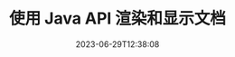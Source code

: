 ---
############################# Static ############################
layout: "landing"
date: 2023-06-29T12:38:08
draft: false

product: "Viewer"
product_tag: "viewer"
platform: "Java"
platform_tag: "java"

############################# Drop-down ############################
supported_platforms:
  items:
    # supported_platforms loop
    - title: ".NET"
      tag: "net"
    # supported_platforms loop
    - title: "Java"
      tag: "java"
    # supported_platforms loop
    - title: "Node.js"
      tag: "nodejs-java" 
    # supported_platforms loop
    - title: "Python"
      tag: "python-net"


############################# Head ############################
head_title: "Java 文档查看器 API，渲染 PDF Word Excel 图像 HTML 图表"
head_description: "文档查看器库，用于开发本地呈现、查看和操作支持 180 多种文件格式的多格式文档的 Java 应用程序。"

############################# Header ############################
title: "使用 Java API 渲染和显示文档<br>"
description: "强大的查看器 API，可通过多种配置选项将 180 多种文档格式呈现为 PDF、HTML 和图像。"
words:
  for: "for"

actions:
  viewer_demo: true
  viewer_demo_file_name: "quarterly-report.docx"
  main: "免费 Maven 下载"
  main_link: "https://releases.groupdocs.com/java/repo/com/groupdocs/groupdocs-viewer/"
  alt: "许可"
  alt_link: "https://purchase.groupdocs.com/pricing/viewer/java"
  title: "准备好开始了吗？"
  description: "免费试用 GroupDocs.Viewer 功能或申请许可证"

release:
  title: "版本 {0} 已发布"
  notes: "看看有什么新鲜事"
  downloads: "下载"
  link: "https://releases.groupdocs.com/viewer/java/release-notes/latest/"

code:
  title: "在 Java 中渲染 PDF 文件"
  more: "更多示例"
  more_link: "https://github.com/groupdocs-viewer/GroupDocs.Viewer-for-Java"
  install: |
    <dependencies>
      <dependency>
        <groupId>com.groupdocs</groupId>
        <artifactId>groupdocs-viewer</artifactId>
        <version>{0}</version>
      </dependency>
    </dependencies>

    <repositories>
      <repository>
        <id>repository.groupdocs.com</id>
        <name>GroupDocs Repository</name>
        <url>https://repository.groupdocs.com/repo/</url>
      </repository>
    </repositories>
  content: |
    ```java {style=abap}
    // 实例化查看器 
    try (Viewer viewer = new Viewer("resume.pdf"))
    {
        // 设置输出 HTML 选项，每页一个文件  
        HtmlViewOptions viewOptions = 
        HtmlViewOptions.forEmbeddedResources();

        // 使用嵌入资源将 PDF 渲染为 HTML
        viewer.view(viewOptions);
    }
    ```
############################# Overview ############################
overview:
  enable: true
  title: "GroupDocs.Viewer 概览"
  description: "用于在 Java 应用程序中呈现、显示、转换文档、幻灯片、图表和许多其他文档类型的 API"
  features:
    # feature loop
    - title: "高效可靠地查看文档"
      content: "借助 GroupDocs.Viewer API，您可以使用灵活而强大的选项将任何支持格式的文档高效呈现为 HTML、JPEG、PNG 和 PDF，同时保持内容和文档结构的完整性。 GroupDocs.Viewer 适用于 Windows 和 Linux 平台。"

    # feature loop
    - title: "支持最流行的文件和文档格式"
      content: "我们支持渲染 180 多种最流行的文件和文档格式，包括 Word、Excel、PDF、PowerPoint、OpenDocument 格式系列、档案、光栅和矢量图像、电子书、编程语言和标记以及许多其他文件类型，包括加密的文件类型受密码保护的文件。"

    # feature loop
    - title: "可定制的输出"
      content: "GroupDocs.Viewer 不仅允许渲染文档，还可以控制渲染的准确方式、文档的哪些部分应该渲染或现在渲染、如何渲染，以及对渲染的输出应用不同的转换。"

    # feature loop
    - title: "Spring 框架的 Web UI"
      content: "我们为 Spring 框架提供了一个开源 UI 包，可以在几分钟内将其添加到您的项目中。 Viewer.UI 包包含一个基于 Angular 的 Web UI，并提供了一组有用的 API 和数据存储提供程序。"

############################# Platforms ############################
platforms:
  enable: true
  title: "平台独立性"
  description: "GroupDocs.Viewer for Java 支持以下操作系统、框架和包管理器"
  items:
    # platform loop
    - title: "Amazon"
      image: "amazon"
    # platform loop
    - title: "Docker"
      image: "docker"
    # platform loop
    - title: "Azure"
      image: "azure"
    # platform loop
    - title: "Eclipse"
      image: "eclipse"
    # platform loop
    - title: "IntelliJ"
      image: "intellij"
    # platform loop
    - title: "Windows"
      image: "windows"
    # platform loop
    - title: "Linux"
      image: "linux"
    # platform loop
    - title: "Maven"
      image: "maven"


############################# File formats ############################
formats:
  enable: true
  title: "支持的文件格式"
  description: |
    GroupDocs.Viewer for Java 支持以下[文件格式](https://docs.groupdocs.com/viewer/java/supported-document-formats/) 的操作。
  groups:
    # group loop
    - color: "green"
      content: |
        ### Microsoft Office、OpenDocument 和文本格式
        * **Word:** DOC, DOCX, DOCM, DOT, DOTX, DOTM, RTF, TXT
        * **Excel:** XLS, XLSX, XLSM, XLSB, XLTM, XLT, XLTM, XLTX
        * **PowerPoint:** PPT, PPTX, PPS, PPSX, PPSM, POT, POTM, POTX, PPTM        
        * **Project:** MPP, MPT, MPX
        * **Outlook:** MSG, EML, EMLX, PST, OST
        * **OneNote:** ONE
        * **OpenDocument:** ODT, OTT, ODS, ODP, OTP, OTS, ODG
        * **Fixed Page Layout:** PDF, TEX, XPS, OXPS
        * **e-Books:** EPUB, MOBI, DjVu
        * **Delimiter-Separated Values:** CSV, TSV
    # group loop
    - color: "blue"
      content: |
        ### 图像、图形和图表
        * **光栅图像:** BMP, GIF, JPG, PNG, TIFF, WebP, DNG, DIB, Jpeg2000 family
        * **Windows Icon:** ICO
        * **Scalable Vector Graphics:** SVG, CDR, CMX, IGS, SVGZ        
        * **Adobe Photoshop:** PSD, PSB        
        * **Stereo Lithography (3D Printing):** STL        
        * **Medical Imaging:** DICOM
        * **Plotter Documents:** PLT, HPG
        * **Autodesk Design Web Formats:** DWF, DWG
        * **AutoCAD Drawing:** DWT, IFC, STL, CF2        
      # group loop
    - color: "red"
      content: |
        ### 其他        
        * **网络:** HTML, MHT, MHTML, XML
        * **Metafile:** WMF, EMF, CGM, EMZ, WMZ
        * **Visio:** VSD, VDX, VSS, VSSX, VSX, VST, VSTX, VTX, VSDX, VDW, VSTM, VSSM, VSDM
        * **Project:** MPP, MPT, MPX
        * **PostScript:** PS, EPS
        * **档案:** ZIP, TAR, BZ2, GZ, RAR, RAR5
        * **其他:** VCF, VCARD, NUMBERS, NSF, OBJ
        * **C/C++/C# Files:** C, CC, C# , CPP, CXX, CS, H, HH, M, MM
        * **Java/JavaScript Files:** JAVA, JS, JSON, PROPERTIES

############################# Features ############################
features:
  enable: true
  title: "GroupDocs.Viewer 功能"
  description: "无缝渲染、显示和转换 PDF 和 Office 文档"

  items:
    # feature loop
    - icon: "viewhtml"
      title: "查看 HTML 格式的文档"
      content: "使用 CSS 和 SVG 将任何类型的文档转换为 HTML 文档，可以在任何现代网络浏览器中显示。"

    # feature loop
    - icon: "rasterize"
      title: "光栅化文档"
      content: "将任何支持的文档格式光栅化为光栅图像，并具有可调整的图像格式和压缩质量。"

    # feature loop
    - icon: "sourcecode"
      title: "渲染并突出显示编程代码"
      content: "支持所有流行的编程、脚本和标记语言，能够解析和突出显示其语法。"

    # feature loop
    - icon: "convertpdf"
      title: "转换为 PDF"
      content: "任何支持格式的文档都可以通过可调整的选项轻松转换并保存为 PDF。"

    # feature loop
    - icon: "transform"
      title: "应用转换"
      content: "输出文档可以在渲染过程中进行转换 - 页面可以旋转和/或重新排列，并且文本水印可以放置在它们的顶部。"

    # feature loop
    - icon: "adjustment"
      title: "HTML 输出调整"
      content: "由 GroupDocs.Viewer 生成的输出 HTML 文档可以进行非常精细的调整：允许使用外部或嵌入资源、回调等保存到流或文件。"

    # feature loop
    - icon: "complex"
      title: "支持复杂的文档结构"
      content: "GroupDocs.Viewer 不仅支持单个文档，还支持内部包含文档列表或层次结构的文件，例如带有附件的电子邮件、文件夹内带有内部文件的 ZIP 存档、多页 TIFF 图像等。"

    # feature loop
    - icon: "optimization"
      title: "优化选项"
      content: "GroupDocs.Viewer 包含一个可调整的缓存子系统，它可以通过使用文档的缓存版本来缩短加载时间。此外，针对不同格式的一组不同选项允许从渲染中排除文档的一些不必要的部分或方面（字体、隐藏的工作表、电子邮件附件），以优化整体性能"

    # feature loop
    - icon: "passwordprotected"
      title: "支持受密码保护的文档"
      content: "GroupDocs.Viewer 允许通过在加载选项中指定密码来打开不同类型的加密文档：PDF、WordProcessing、电子表格、演示文稿等。"

############################# Code samples ############################
code_samples:
  enable: true
  title: "代码示例"
  description: "Java 操作的典型 GroupDocs.Viewer 的一些用例"
  items:
    # code sample loop
    - title: "将 DOCX 渲染为 HTML"
      content: |
        [HtmlViewOptions](https://reference.groupdocs.com/viewer/java/com.groupdocs.viewer.options/htmlviewoptions/) 类属性允许您控制转换过程，更多信息 此处 例如，您可以将所有外部资源嵌入到输出 HTML 文件中、缩小输出文件并优化其打印。
        {{< landing/code title="Java">}}
        ```java {style=abap}
        import com.groupdocs.viewer.Viewer;
        import com.groupdocs.viewer.options.HtmlViewOptions;

        // 实例化查看器
        try (Viewer viewer = new Viewer("resume.docx"))
        {
            // 设置输出 HTML 选项
            HtmlViewOptions options = 
            HtmlViewOptions.forEmbeddedResources();

            // 使用嵌入资源将 DOCX 渲染为 HTML
            viewer.view(options);
        }
        ```
        {{< /landing/code >}}
    # code sample loop
    - title: "将 PPTX 导出为 PDF"
      content: |
        创建一个 [PdfViewOptions](https://reference.groupdocs.com/viewer/java/com.groupdocs.viewer.options/pdfviewoptions/) 类实例并将其传递给 [Viewer.View](https://reference.groupdocs.com/viewer/java/com.groupdocs.viewer/viewer/#view-com.groupdocs.viewer.options.ViewOptions) 将 PowerPoint PPTX 文件转换为 PDF 的方法。 PdfViewOptions 类属性允许您控制转换过程。例如，您可以保护输出 PDF 文件、重新排序其页面以及指定文档图像的质量。有关详细信息，请参阅[以下文档部分](https://docs.groupdocs.com/viewer/java/rendering-to-pdf/)。
        {{< landing/code title="Java">}}
        ```java {style=abap}   
        import com.groupdocs.viewer.Viewer;
        import com.groupdocs.viewer.options.PdfViewOptions;

        // 实例化查看器
        try (Viewer viewer = new Viewer("presentation.pptx"))
        {            
            // 设置输出 PDF 选项
            PdfViewOptions viewOptions = new PdfViewOptions();

            // 将 PPTX 导出为 PDF
            viewer.view(viewOptions);
        }
        ```
        {{< /landing/code >}}
############################# Reviews ############################
# reviews:
# enable: true
# title: "GroupDocs 产品评论"
# description: "不要只相信我们的话。看看其他开发人员如何评价我们的 API"

# items:
#   # review loop
#   - title: "GroupDocs.Viewer"
#     content: "优质的服务和优质的产品。他们在 GroupDocs.Viewer for .NET 实施过程中提供了极大的帮助和响应，强烈推荐他们。"
#     author: "Martin Lasarga"
#     company: "Product Manager at Axentria ECM by G.S.I."

#   # review loop
#   - title: "GroupDocs.Viewer"
#     content: "在项目中实现并使用 GroupDocs.Viewer for .NET 后，它看起来运行得很好。我已经用很多文档进行了测试，到目前为止一切顺利。我扔给它的所有内容都可以很好地呈现，并且看起来与在 PDF 查看器或 MS Word 中一样好。"
#     author: "Mats Oustad"
#     company: "Senior Consultant/Partner at Novanet AS"
---
